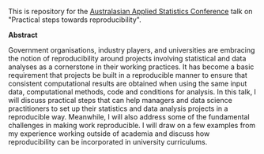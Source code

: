 This is repository for the [Australasian Applied Statistics Conference](https://aasc2022.netlify.app/programme/) talk on  "Practical steps towards reproducibility". 

**Abstract**

Government organisations, industry players, and universities are embracing the notion of reproducibility around projects involving statistical and data analyses as a cornerstone in their working practices. It has become a basic requirement that projects be built in a reproducible manner to ensure that consistent computational results are obtained when using the same input data, computational methods, code and conditions for analysis. In this talk, I will discuss practical steps that can help managers and data science practitioners to set up their statistics and data analysis projects in a reproducible way. Meanwhile, I will also address some of the fundamental challenges in making work reproducible. I will draw on a few examples from my experience working outside of academia and discuss how reproducibility can be incorporated in university curriculums.
